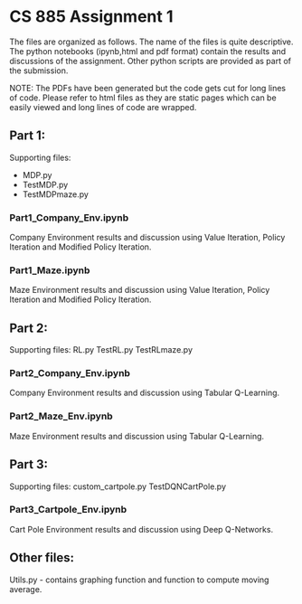 # CS 885 Assignment 1
The files are organized as follows. The name of the files is quite descriptive.
The python notebooks (ipynb,html and pdf format) contain the results and discussions of the assignment.
Other python scripts are provided as part of the submission.

NOTE: The PDFs have been generated but the code gets cut for long lines of code.
Please refer to html files as they are static pages which can be easily viewed and long lines of code are wrapped.

## Part 1:
Supporting files:
* MDP.py
* TestMDP.py
* TestMDPmaze.py

### Part1_Company_Env.ipynb
Company Environment results and discussion using Value Iteration, Policy Iteration and Modified Policy Iteration.

### Part1_Maze.ipynb
Maze Environment results and discussion using Value Iteration, Policy Iteration and Modified Policy Iteration.

## Part 2:
Supporting files:
RL.py
TestRL.py
TestRLmaze.py

### Part2_Company_Env.ipynb
Company Environment results and discussion using Tabular Q-Learning.

### Part2_Maze_Env.ipynb
Maze Environment results and discussion using Tabular Q-Learning.

## Part 3:
Supporting files:
custom_cartpole.py
TestDQNCartPole.py

### Part3_Cartpole_Env.ipynb
Cart Pole Environment results and discussion using Deep Q-Networks.

## Other files:
Utils.py - contains graphing function and function to compute moving average.

